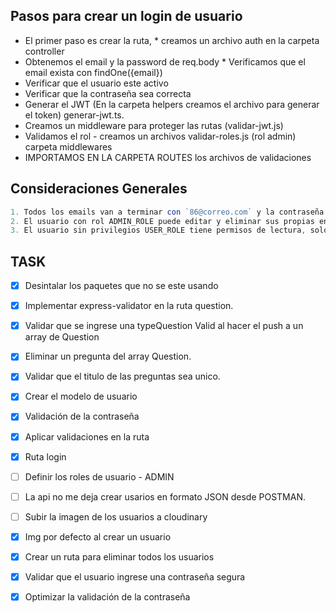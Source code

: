 ## Pasos para crear un login de usuario

* El primer paso es crear la ruta, * creamos un archivo auth en la carpeta controller 
* Obtenemos el email y la password de req.body * Verificamos que el email exista con findOne({email}) 
* Verificar que el usuario este activo 
* Verificar que la contraseña sea correcta 
* Generar el JWT (En la carpeta helpers creamos el archivo para generar el token) generar-jwt.ts.
* Creamos un middleware para proteger las rutas (validar-jwt.js)
* Validamos el rol - creamos un archivos validar-roles.js (rol admin) carpeta middlewares
* IMPORTAMOS EN LA CARPETA ROUTES los archivos de validaciones

## Consideraciones Generales

```js
1. Todos los emails van a terminar con `86@correo.com` y la contraseña va a ser `A1s&23` - Fase Dev 
2. El usuario con rol ADMIN_ROLE puede editar y eliminar sus propias encuestas. 
3. El usuario sin privilegios USER_ROLE tiene permisos de lectura, solo puede ver las encuestas disponibles.
```

## TASK
- [x] Desintalar los paquetes que no se este usando
- [x] Implementar express-validator en la ruta question.
- [x] Validar que se ingrese una typeQuestion Valid al hacer el push a un array de Question
- [x] Eliminar un pregunta del array Question.
- [x] Validar que el titulo de las preguntas sea unico.
- [x] Crear el modelo de usuario
- [x] Validación de la contraseña
- [x] Aplicar validaciones en la ruta
- [x] Ruta login
- [ ] Definir los roles de usuario - ADMIN
- [ ] La api no me deja crear usarios en formato JSON desde POSTMAN.
- [ ] Subir la imagen de los usuarios a cloudinary
- [x] Img por defecto al crear un usuario
- [x] Crear un ruta para eliminar todos los usuarios
- [x] Validar que el usuario ingrese una contraseña segura
- [x] Optimizar la validación de la contraseña

